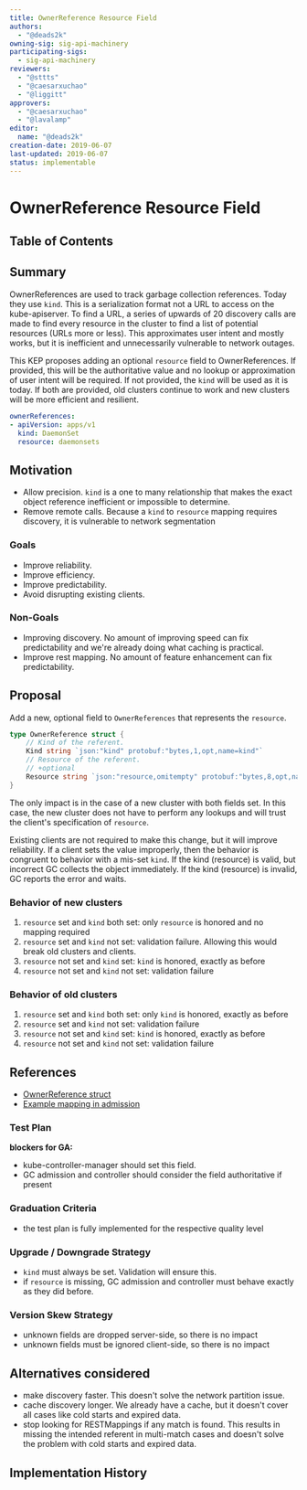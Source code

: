 ```yaml
---
title: OwnerReference Resource Field
authors:
  - "@deads2k"
owning-sig: sig-api-machinery
participating-sigs:
  - sig-api-machinery
reviewers:
  - "@sttts"
  - "@caesarxuchao"
  - "@liggitt"
approvers:
  - "@caesarxuchao"
  - "@lavalamp"
editor:
  name: "@deads2k"
creation-date: 2019-06-07
last-updated: 2019-06-07
status: implementable
---
```


# OwnerReference Resource Field

## Table of Contents

## Summary

OwnerReferences are used to track garbage collection references.  Today they use `kind`.  This is a serialization format
not a URL to access on the kube-apiserver.  To find a URL, a series of upwards of 20 discovery calls are made to find
every resource in the cluster to find a list of potential resources (URLs more or less).  This approximates user intent
and mostly works, but it is inefficient and unnecessarily vulnerable to network outages.

This KEP proposes adding an optional `resource` field to OwnerReferences.  If provided, this will be the authoritative value and
no lookup or approximation of user intent will be required.  If not provided, the `kind` will be used as it is today.
If both are provided, old clusters continue to work and new clusters will be more efficient and resilient.
 
```yaml
ownerReferences:
- apiVersion: apps/v1
  kind: DaemonSet
  resource: daemonsets
```

## Motivation

* Allow precision.  `kind` is a one to many relationship that makes the exact object reference inefficient or impossible to determine.
* Remove remote calls.  Because a `kind` to `resource` mapping requires discovery, it is vulnerable to network segmentation
 
### Goals

* Improve reliability. 
* Improve efficiency.
* Improve predictability.
* Avoid disrupting existing clients.

### Non-Goals

* Improving discovery.  No amount of improving speed can fix predictability and we're already doing what caching is practical.
* Improve rest mapping.  No amount of feature enhancement can fix predictability.

## Proposal

Add a new, optional field to `OwnerReferences` that represents the `resource`.

```go
type OwnerReference struct {
	// Kind of the referent.
	Kind string `json:"kind" protobuf:"bytes,1,opt,name=kind"`
	// Resource of the referent.
	// +optional
	Resource string `json:"resource,omitempty" protobuf:"bytes,8,opt,name=resource"`
}
```

The only impact is in the case of a new cluster with both fields set.  In this case, the new cluster does not have to 
perform any lookups and will trust the client's specification of `resource`.

Existing clients are not required to make this change, but it will improve reliability.  If a client sets the value improperly,
then the behavior is congruent to behavior with a mis-set `kind`.  If the kind (resource) is valid, but incorrect 
GC collects the object immediately.  If the kind (resource) is invalid, GC reports the error and waits.  


### Behavior of new clusters
1. `resource` set and `kind` both set: only `resource` is honored and no mapping required  
2. `resource` set and `kind` not set: validation failure.  Allowing this would break old clusters and clients.  
3. `resource` not set and `kind` set: `kind` is honored, exactly as before
4. `resource` not set and `kind` not set: validation failure
  
### Behavior of old clusters
1. `resource` set and `kind` both set: only `kind` is honored, exactly as before  
2. `resource` set and `kind` not set: validation failure  
3. `resource` not set and `kind` set: `kind` is honored, exactly as before
4. `resource` not set and `kind` not set: validation failure

## References

* [OwnerReference struct](https://github.com/kubernetes/apimachinery/blob/kubernetes-1.14.4-beta.0/pkg/apis/meta/v1/types.go#L303-L329)
* [Example mapping in admission](https://github.com/kubernetes/kubernetes/blob/v1.14.4-beta.0/plugin/pkg/admission/gc/gc_admission.go#L184-L187)

### Test Plan

**blockers for GA:**

* kube-controller-manager should set this field.
* GC admission and controller should consider the field authoritative if present

### Graduation Criteria

* the test plan is fully implemented for the respective quality level

### Upgrade / Downgrade Strategy

* `kind` must always be set.  Validation will ensure this.
* if `resource` is missing, GC admission and controller must behave exactly as they did before.

### Version Skew Strategy

* unknown fields are dropped server-side, so there is no impact
* unknown fields must be ignored client-side, so there is no impact

## Alternatives considered

* make discovery faster.  This doesn't solve the network partition issue.
* cache discovery longer.  We already have a cache, but it doesn't cover all cases like cold starts and expired data.
* stop looking for RESTMappings if any match is found.  This results in missing the intended referent in multi-match cases
 and doesn't solve the problem with cold starts and expired data.

## Implementation History
